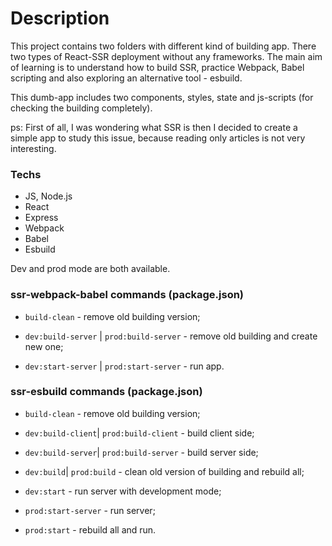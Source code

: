 # Description

This project contains two folders with different kind of building app. There two types of React-SSR deployment without any frameworks. The main aim of learning is to understand how to build SSR, practice Webpack, Babel scripting and also exploring an alternative tool - esbuild.

This dumb-app includes two components, styles, state and js-scripts (for checking the building completely).

ps: First of all, I was wondering what SSR is
then I decided to create a simple app to study this issue, because reading only articles is not very interesting.

### Techs

- JS, Node.js
- React
- Express
- Webpack
- Babel
- Esbuild

Dev and prod mode are both available.

### ssr-webpack-babel commands (package.json)

- `build-clean` - remove old building version;

- `dev:build-server` | `prod:build-server` - remove old building and create new one;
- `dev:start-server` | `prod:start-server` - run app.

### ssr-esbuild commands (package.json)

- `build-clean` - remove old building version;

- `dev:build-client`| `prod:build-client` - build client side;
- `dev:build-server`| `prod:build-server` - build server side;
- `dev:build`| `prod:build` - clean old version of building and rebuild all;
- `dev:start` - run server with development mode;
- `prod:start-server` - run server;
- `prod:start` - rebuild all and run.
